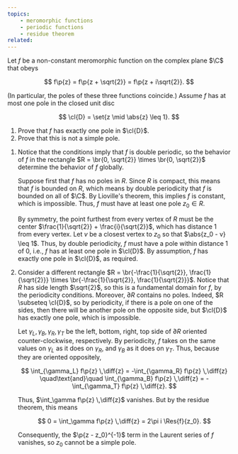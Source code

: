 ```yaml
---
topics:
    - meromorphic functions
    - periodic functions
    - residue theorem
related:
---
```


<problem>

Let $f$ be a non-constant meromorphic function on the complex plane $\C$ that obeys

$$
f\p{z} = f\p{z + \sqrt{2}} = f\p{z + i\sqrt{2}}.
$$

(In particular, the poles of these three functions coincide.) Assume $f$ has at most one pole in the closed unit disc

$$
\cl{D} = \set{z \mid \abs{z} \leq 1}.
$$

1. Prove that $f$ has exactly one pole in $\cl{D}$.
2. Prove that this is not a simple pole.

</problem>

<solution>

1. Notice that the conditions imply that $f$ is double periodic, so the behavior of $f$ in the rectangle $R = \br{0, \sqrt{2}} \times \br{0, \sqrt{2}}$ determine the behavior of $f$ globally.

    Suppose first that $f$ has no poles in $R$. Since $R$ is compact, this means that $f$ is bounded on $R$, which means by double periodicity that $f$ is bounded on all of $\C$. By Lioville's theorem, this implies $f$ is constant, which is impossible. Thus, $f$ must have at least one pole $z_0 \in R$.

    By symmetry, the point furthest from every vertex of $R$ must be the center $\frac{1}{\sqrt{2}} + \frac{i}{\sqrt{2}}$, which has distance $1$ from every vertex. Let $v$ be a closest vertex to $z_0$ so that $\abs{z_0 - v} \leq 1$. Thus, by double periodicity, $f$ must have a pole within distance $1$ of $0$, i.e., $f$ has at least one pole in $\cl{D}$. By assumption, $f$ has exactly one pole in $\cl{D}$, as required.

2. Consider a different rectangle $R = \br{-\frac{1}{\sqrt{2}}, \frac{1}{\sqrt{2}}} \times \br{-\frac{1}{\sqrt{2}}, \frac{1}{\sqrt{2}}}$. Notice that $R$ has side length $\sqrt{2}$, so this is a fundamental domain for $f$, by the periodicity conditions. Moreover, $\partial{R}$ contains no poles. Indeed, $R \subseteq \cl{D}$, so by periodicity, if there is a pole on one of the sides, then there will be another pole on the opposite side, but $\cl{D}$ has exactly one pole, which is impossible.

    Let $\gamma_L, \gamma_B, \gamma_R, \gamma_T$ be the left, bottom, right, top side of $\partial{R}$ oriented counter-clockwise, respectively. By periodicity, $f$ takes on the same values on $\gamma_L$ as it does on $\gamma_R$, and $\gamma_B$ as it does on $\gamma_T$. Thus, because they are oriented oppositely,

    $$
    \int_{\gamma_L} f\p{z} \,\diff{z} = -\int_{\gamma_R} f\p{z} \,\diff{z}
    \quad\text{and}\quad
    \int_{\gamma_B} f\p{z} \,\diff{z} = -\int_{\gamma_T} f\p{z} \,\diff{z}.
    $$

    Thus, $\int_\gamma f\p{z} \,\diff{z}$ vanishes. But by the residue theorem, this means

    $$
    0 = \int_\gamma f\p{z} \,\diff{z} = 2\pi i \Res{f}{z_0}.
    $$

    Consequently, the $\p{z - z_0}^{-1}$ term in the Laurent series of $f$ vanishes, so $z_0$ cannot be a simple pole.

</solution>

